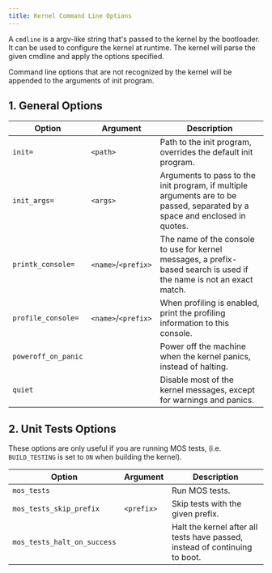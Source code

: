 ```yaml
---
title: Kernel Command Line Options
---
```


A `cmdline` is a argv-like string that's passed to the kernel by the bootloader.
It can be used to configure the kernel at runtime. The kernel will parse the given
cmdline and apply the options specified.

Command line options that are not recognized by the kernel will be appended to the arguments
of init program.

## 1. General Options

| Option              | Argument            | Description                                                                                                                 |
| ------------------- | ------------------- | --------------------------------------------------------------------------------------------------------------------------- |
| `init=`             | `<path>`            | Path to the init program, overrides the default init program.                                                               |
| `init_args=`        | `<args>`            | Arguments to pass to the init program, if multiple arguments are to be passed, separated by a space and enclosed in quotes. |
| `printk_console=`   | `<name>`/`<prefix>` | The name of the console to use for kernel messages, a prefix-based search is used if the name is not an exact match.        |
| `profile_console=`  | `<name>`/`<prefix>` | When profiling is enabled, print the profiling information to this console.                                                 |
| `poweroff_on_panic` |                     | Power off the machine when the kernel panics, instead of halting.                                                           |
| `quiet`             |                     | Disable most of the kernel messages, except for warnings and panics.                                                        |

## 2. Unit Tests Options

These options are only useful if you are running MOS tests, (i.e. `BUILD_TESTING` is set to `ON` when building the kernel).

| Option                      | Argument   | Description                                                                 |
| --------------------------- | ---------- | --------------------------------------------------------------------------- |
| `mos_tests`                 |            | Run MOS tests.                                                              |
| `mos_tests_skip_prefix`     | `<prefix>` | Skip tests with the given prefix.                                           |
| `mos_tests_halt_on_success` |            | Halt the kernel after all tests have passed, instead of continuing to boot. |
